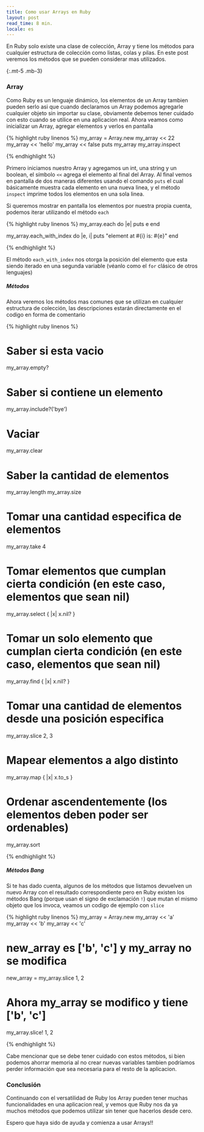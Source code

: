 ```yaml
---
title: Como usar Arrays en Ruby
layout: post
read_time: 8 min.
locale: es
---
```

En Ruby solo existe una clase de colección, Array y tiene los métodos para cualquier estructura de colección como listas, colas y pilas. En este post veremos los métodos que se pueden considerar mas utilizados.

{:.mt-5 .mb-3}
### Array

Como Ruby es un lenguaje dinámico, los elementos de un Array tambien pueden serlo asi que cuando declaramos un Array podemos agregarle cualquier objeto sin importar su clase, obviamente debemos tener cuidado con esto cuando se utilice en una aplicacion real. Ahora veamos como inicializar un Array, agregar elementos y verlos en pantalla

{% highlight ruby linenos %}
my_array = Array.new
my_array << 22
my_array << 'hello'
my_array << false
puts my_array
my_array.inspect 

{% endhighlight %}

Primero iniciamos nuestro Array y agregamos un int, una string y un boolean, el símbolo `<<` agrega el elemento al final del Array. Al final vemos en pantalla de dos maneras diferentes usando el comando `puts` el cual básicamente muestra cada elemento en una nueva linea, y el método `inspect` imprime todos los elementos en una sola linea.

Si queremos mostrar en pantalla los elementos por nuestra propia cuenta, podemos iterar utilizando el método `each`

{% highlight ruby linenos %}
my_array.each do |e|
  puts e
end

my_array.each_with_index do |e, i|
  puts "element at #{i} is: #{e}"
end

{% endhighlight %}

El método `each_with_index` nos otorga la posición del elemento que esta siendo iterado en una segunda variable (véanlo como el `for` clásico de otros lenguajes)

##### Métodos

Ahora veremos los métodos mas comunes que se utilizan en cualquier estructura de colección, las descripciones estarán directamente en el codigo en forma de comentario

{% highlight ruby linenos %}
# Saber si esta vacio
my_array.empty?

# Saber si contiene un elemento
my_array.include?('bye')

# Vaciar
my_array.clear

# Saber la cantidad de elementos
my_array.length
my_array.size

# Tomar una cantidad especifica de elementos
my_array.take 4

# Tomar elementos que cumplan cierta condición (en este caso, elementos que sean nil)
my_array.select { |x| x.nil? }

# Tomar un solo elemento que cumplan cierta condición (en este caso, elementos que sean nil)
my_array.find { |x| x.nil? }

# Tomar una cantidad de elementos desde una posición especifica
my_array.slice 2, 3

# Mapear elementos a algo distinto
my_array.map { |x| x.to_s }

# Ordenar ascendentemente (los elementos deben poder ser ordenables)
my_array.sort

{% endhighlight %}

##### Métodos Bang

Si te has dado cuenta, algunos de los métodos que listamos devuelven un nuevo Array con el resultado correspondiente pero en Ruby existen los métodos Bang (porque usan el signo de exclamación `!`) que mutan el mismo objeto que los invoca, veamos un codigo de ejemplo con `slice`

{% highlight ruby linenos %}
my_array = Array.new
my_array << 'a'
my_array << 'b'
my_array << 'c'

# new_array es ['b', 'c'] y my_array no se modifica
new_array = my_array.slice 1, 2

# Ahora my_array se modifico y tiene ['b', 'c']
my_array.slice! 1, 2

{% endhighlight %}

Cabe mencionar que se debe tener cuidado con estos métodos, si bien podemos ahorrar memoria al no crear nuevas variables tambien podríamos perder información que sea necesaria para el resto de la aplicacion.

### Conclusión

Continuando con el versatilidad de Ruby los Array pueden tener muchas funcionalidades en una aplicacion real, y vemos que Ruby nos da ya muchos métodos que podemos utilizar sin tener que hacerlos desde cero.

Espero que haya sido de ayuda y comienza a usar Arrays!!